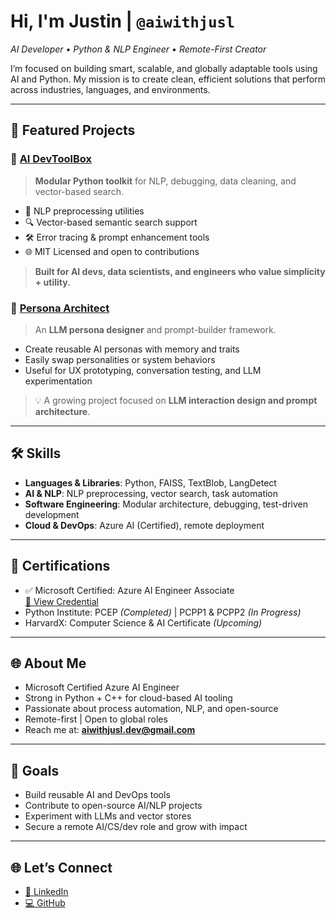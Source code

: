 # Hi, I'm Justin | `@aiwithjusl`

*AI Developer • Python & NLP Engineer • Remote-First Creator*

I’m focused on building smart, scalable, and globally adaptable tools using AI and Python. My mission is to create clean, efficient solutions that perform across industries, languages, and environments.

---

## 🚀 Featured Projects

### 🔧 [AI DevToolBox](https://github.com/aiwithjusl/ai-dev-toolbox)
> **Modular Python toolkit** for NLP, debugging, data cleaning, and vector-based search.

- 🧠 NLP preprocessing utilities
- 🔍 Vector-based semantic search support
- 🛠️ Error tracing & prompt enhancement tools
- 🌐 MIT Licensed and open to contributions

> **Built for AI devs, data scientists, and engineers who value simplicity + utility.**


### 🧬 [Persona Architect](https://github.com/aiwithjusl/persona-architect)
> An **LLM persona designer** and prompt-builder framework.

- Create reusable AI personas with memory and traits
- Easily swap personalities or system behaviors
- Useful for UX prototyping, conversation testing, and LLM experimentation

> 💡 A growing project focused on **LLM interaction design and prompt architecture**.

---

## 🛠️ Skills
- **Languages & Libraries**: Python, FAISS, TextBlob, LangDetect  
- **AI & NLP**: NLP preprocessing, vector search, task automation  
- **Software Engineering**: Modular architecture, debugging, test-driven development  
- **Cloud & DevOps**: Azure AI (Certified), remote deployment

---

## 📜 Certifications
- ✅ Microsoft Certified: Azure AI Engineer Associate  
  [🔗 View Credential](https://learn.microsoft.com/api/credentials/share/en-us/JustinLane-2922/BD501FB13C8F20E0?sharingId=12A2F6E37E3F31ED)  
- Python Institute: PCEP *(Completed)* | PCPP1 & PCPP2 *(In Progress)*  
- HarvardX: Computer Science & AI Certificate *(Upcoming)*

---

## 🌐 About Me
- Microsoft Certified Azure AI Engineer  
- Strong in Python + C++ for cloud-based AI tooling  
- Passionate about process automation, NLP, and open-source  
- Remote-first | Open to global roles  
- Reach me at: **aiwithjusl.dev@gmail.com**

---

## 📌 Goals
- Build reusable AI and DevOps tools  
- Contribute to open-source AI/NLP projects  
- Experiment with LLMs and vector stores  
- Secure a remote AI/CS/dev role and grow with impact  

---

## 🌐 Let’s Connect
- [📎 LinkedIn](https://www.linkedin.com/in/justin-lane-69b960219)  
- [💻 GitHub](https://github.com/aiwithjusl)
